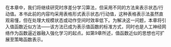 在本章中，我们将继续研究时序差分学习算法，但采用不同的方法来表示状态/行动值。本书此前的内容均采用表格形式表示状态/行动值，这种表格表示法虽然直观易懂，但在处理大规模状态或动作空间时效率低下。为解决这一问题，本章将引入值函数近似方法——该方法已成为表示值函数的标准方式，同时也是人工神经网络作为函数逼近器融入强化学习的起点。如第9章所述，值函数近似的思想也可扩展至策略函数表示。